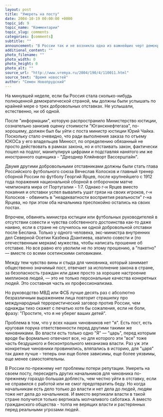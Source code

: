 ```yaml
---
layout: post
title: "Умереть на посту"
date: 2004-10-19 00:00:00 +0000
topic_id: 9
topic_name: "Комментарии"
topic_slug: comments
categories: [comments]
subtitle: ""
announcement: "В России так и не возникла одна из важнейших черт демократического общества -- способность начальников, занимающих общественно значимые посты, чувствовать персональную ответственность и подавать в отставку в случае очевидных провалов в работе. Отсутствие института добровольной отставки в стране означает лишь одно: ни один начальник не подконтролен обществу, не считается с ним и готов отвечать лишь перед вышестоящим начальником. Тайно, \"под ковром\"."
additional_content: ""
photo_filename: ""
photo_width: 0
photo_height: 0
photo_alt: ""
source_url: "http://www.vremya.ru/2004/190/4/110011.html"
source_text: "Время новостей"
author: "Семен Новопрудский"
---
```

На минувшей неделе, если бы Россия стала сколько-нибудь полноценной демократической страной, мы должны были услышать по крайней мере о трех добровольных отставках. Не услышали, естественно, ни об одной.

После "информации", которую распространило Министерство юстиции, сознательно занизив оценку стоимости "Юганскнефтегаза", по-хорошему, должен был бы уйти с поста министр юстиции Юрий Чайка. Поскольку стало очевидно, что ради выполнения заказа по отъему ЮКОСа у его владельцев Минюст, по определению обязанный не просто действовать в рамках закона, но и отстаивать закон, фактически пошел на подлог, манипулируя цифрами и подставляя нанятого им же иностранного оценщика - "Дрезднер Кляйнворт Вассерштайн".

Двумя другими добровольными отставниками должны были стать глава Российского футбольного союза Вячеслав Колосков и главный тренер сборной России по футболу Георгий Ярцев, после крупнейшего с 1912 года поражения национальной сборной в отборочном матче чемпионата мира от Португалии - 1:7. Однако г-н Ярцев вместо покаяния и отставки успел вывалить ушат грязи на своих игроков, г-н Колосков - обвинить в "неадекватности восприятия реальности" г-на Ярцева, но при этом оба начальника преспокойно остались на своих постах.

Впрочем, обвинять министра юстиции или футбольных руководителей в отсутствии совести и чувства собственного достоинства как-то даже наивно, если в стране не случилось ни одной добровольной отставки после Беслана. Только у одного человека, экс-министра внутренних дел Северной Осетии Казбека Дзантиева, хватило совести и (по отечественным меркам) мужества, чтобы написать прошение об отставке. Но все равно его уволили не по этому прошению, а "пакетно" &mdash; вместе со всеми осетинскими силовиками. 

Между тем чувство вины и стыда для чиновника, который занимает общественно значимый пост, отвечает за исполнение закона в стране, за безопасность граждан или даже просто за хорошее настроение миллионов людей, &mdash; это не только персональные качества конкретных людей. Это составная часть их профессионализма.

Но руководство МВД или ФСБ лучше десять раз с абсолютно безразличным выражением лица повторит страшилку про международный террористический заговор против России, чем однажды тихо скажет с печатью хотя бы сожаления, если не боли, фразу: "Простите, что я не уберег ваших детей". 

Проблема в том, что у всех наших чиновников нет "я". Есть пост, есть круговая порука ответственности перед другими такими же чиновниками. Во власти есть только одно "Я" &mdash; "царь", перед которым вроде бы формально отвечают все, но для которого эти "все" тоже часть бездушного и бесконтрольного механизма власти. Раз уж эти конкретные чиновники провинились, вляпались в историю, для "царя" так даже лучше - теперь они еще более зависимы, еще более уязвимы, еще менее самостоятельны.

В России по-прежнему нет проблемы потери репутации. Умереть на своем посту, пересидеть других начальников для чиновника по-прежнему гораздо большая доблесть, чем честно уйти в отставку, если не справился с работой или не смог предотвратить беду. Но когда начальникам есть дело только до власти и нет дела до людей, людям тоже нет дела до начальников. И вместо вертикали власти в такой стране получится только вертикаль молчаливого саботажа. А вместо гражданского общества - толпа не верящих власти и растерянных перед реальными угрозами людей.
